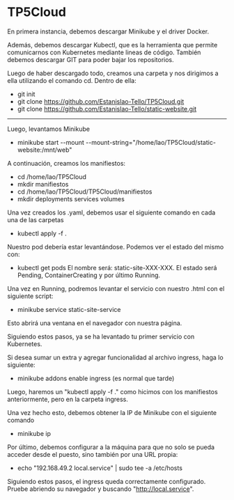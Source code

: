 # TP5Cloud
En primera instancia, debemos descargar Minikube y el driver Docker.

Además, debemos descargar Kubectl, que es la herramienta que permite comunicarnos con Kubernetes mediante lineas de código.
También debemos descargar GIT para poder bajar los repositorios.

Luego de haber descargado todo, creamos una carpeta y nos dirigimos a ella utilizando el comando cd. 
Dentro de ella:
- git init
- git clone https://github.com/Estanislao-Tello/TP5Cloud.git
- git clone https://github.com/Estanislao-Tello/static-website.git

--------------------------------------

Luego, levantamos Minikube
- minikube start --mount --mount-string="/home/lao/TP5Cloud/static-website:/mnt/web"

A continuación, creamos los manifiestos:
- cd /home/lao/TP5Cloud
- mkdir manifiestos
- cd /home/lao/TP5Cloud/TP5Cloud/manifiestos
- mkdir deployments services volumes

Una vez creados los .yaml, debemos usar el siguiente comando en cada una de las carpetas
- kubectl apply -f .

Nuestro pod debería estar levantándose. Podemos ver el estado del mismo con: 
- kubectl get pods 
El nombre será: static-site-XXX-XXX. El estado será Pending, ContainerCreating y por último Running.

Una vez en Running, podremos levantar el servicio con nuestro .html con el siguiente script:
- minikube service static-site-service

Esto abrirá una ventana en el navegador con nuestra página.

Siguiendo estos pasos, ya se ha levantado tu primer servicio con Kubernetes.

Si desea sumar un extra y agregar funcionalidad al archivo ingress, haga lo siguiente:
- minikube addons enable ingress (es normal que tarde)

Luego, haremos un "kubectl apply -f ." como hicimos con los manifiestos anteriormente, pero en la carpeta ingress.

Una vez hecho esto, debemos obtener la IP de Minikube con el siguiente comando
- minikube ip

Por último, debemos configurar a la máquina para que no solo se pueda acceder desde el puesto, sino también por una URL propia:
- echo "192.168.49.2 local.service" | sudo tee -a /etc/hosts

Siguiendo estos pasos, el ingress queda correctamente configurado. Pruebe abriendo su navegador y buscando "http://local.service".

